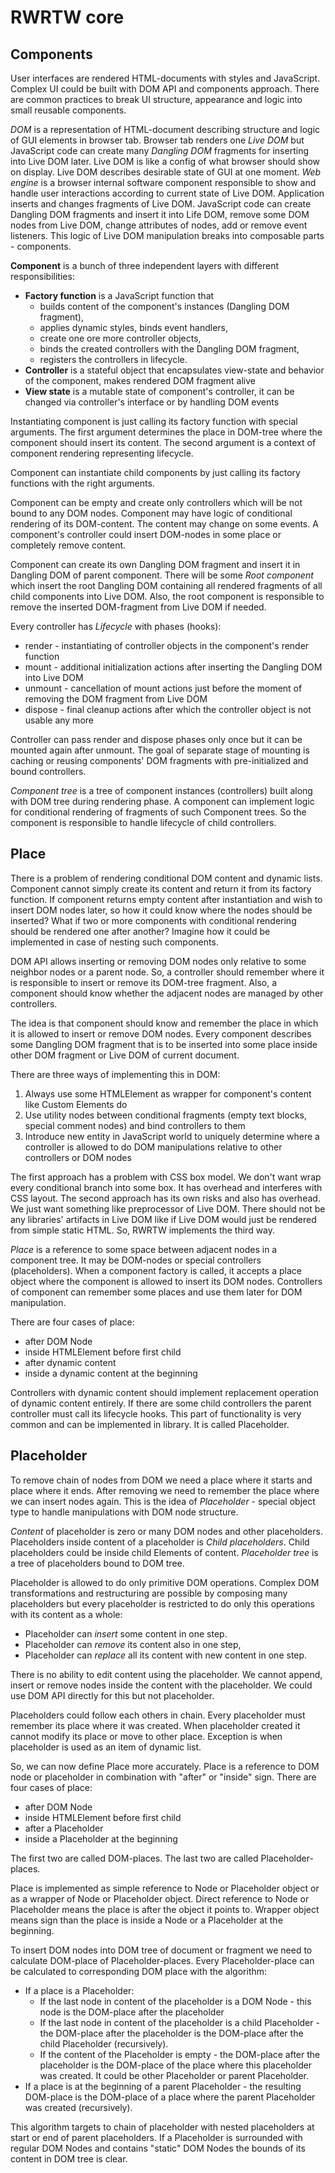 
# RWRTW core

## Components

User interfaces are rendered HTML-documents with styles and JavaScript. Complex UI could be built with DOM API and components approach. There are common practices to break UI structure, appearance and logic into small reusable components.

*DOM* is a representation of HTML-document describing structure and logic of GUI elements in browser tab. Browser tab renders one *Live DOM* but JavaScript code can create many *Dangling DOM* fragments for inserting into Live DOM later. Live DOM is like a config of what browser should show on display. Live DOM describes desirable state of GUI at one moment. *Web engine* is a browser internal software component responsible to show and handle user interactions according to current state of Live DOM. Application inserts and changes fragments of Live DOM. JavaScript code can create Dangling DOM fragments and insert it into Life DOM, remove some DOM nodes from Live DOM, change attributes of nodes, add or remove event listeners. This logic of Live DOM manipulation breaks into composable parts - components.

**Component** is a bunch of three independent layers with different responsibilities:

* **Factory function** is a JavaScript function that
  * builds content of the component's instances (Dangling DOM fragment),
  * applies dynamic styles, binds event handlers,
  * create one ore more controller objects,
  * binds the created controllers with the Dangling DOM fragment,
  * registers the controllers in lifecycle.
* **Controller** is a stateful object that encapsulates view-state and behavior of the component, makes rendered DOM fragment alive
* **View state** is a mutable state of component's controller, it can be changed via controller's interface or by handling DOM events

Instantiating component is just calling its factory function with special arguments. The first argument determines the place in DOM-tree where the component should insert its content. The second argument is a context of component rendering representing lifecycle.

Component can instantiate child components by just calling its factory functions with the right arguments.

Component can be empty and create only controllers which will be not bound to any DOM nodes. Component may have logic of conditional rendering of its DOM-content. The content may change on some events. A component's controller could insert DOM-nodes in some place or completely remove content.

Component can create its own Dangling DOM fragment and insert it in Dangling DOM of parent component. There will be some *Root component* which insert the root Dangling DOM containing all rendered fragments of all child components into Live DOM. Also, the root component is responsible to remove the inserted DOM-fragment from Live DOM if needed.

Every controller has *Lifecycle* with phases (hooks):

* render - instantiating of controller objects in the component's render function
* mount - additional initialization actions after inserting the Dangling DOM into Live DOM
* unmount - cancellation of mount actions just before the moment of removing the DOM fragment from Live DOM
* dispose - final cleanup actions after which the controller object is not usable any more

Controller can pass render and dispose phases only once but it can be mounted again after unmount. The goal of separate stage of mounting is caching or reusing components' DOM fragments with pre-initialized and bound controllers.

*Component tree* is a tree of component instances (controllers) built along with DOM tree during rendering phase. A component can implement logic for conditional rendering of fragments of such Component trees. So the component is responsible to handle lifecycle of child controllers.

## Place

There is a problem of rendering conditional DOM content and dynamic lists. Component cannot simply create its content and return it from its factory function. If component returns empty content after instantiation and wish to insert DOM nodes later, so how it could know where the nodes should be inserted? What if two or more components with conditional rendering should be rendered one after another? Imagine how it could be implemented in case of nesting such components.

DOM API allows inserting or removing DOM nodes only relative to some neighbor nodes or a parent node. So, a controller should remember where it is responsible to insert or remove its DOM-tree fragment. Also, a component should know whether the adjacent nodes are managed by other controllers.

The idea is that component should know and remember the place in which it is allowed to insert or remove DOM nodes. Every component describes some Dangling DOM fragment that is to be inserted into some place inside other DOM fragment or Live DOM of current document.

There are three ways of implementing this in DOM:

1. Always use some HTMLElement as wrapper for component's content like Custom Elements do
2. Use utility nodes between conditional fragments (empty text blocks, special comment nodes) and bind controllers to them
3. Introduce new entity in JavaScript world to uniquely determine where a controller is allowed to do DOM manipulations relative to other controllers or DOM nodes

The first approach has a problem with CSS box model. We don't want wrap every conditional branch into some box. It has overhead and interferes with CSS layout. The second approach has its own risks and also has overhead. We just want something like preprocessor of Live DOM. There should not be any libraries' artifacts in Live DOM like if Live DOM would just be rendered from simple static HTML. So, RWRTW implements the third way.

*Place* is a reference to some space between adjacent nodes in a component tree. It may be DOM-nodes or special controllers (placeholders). When a component factory is called, it accepts a place object where the component is allowed to insert its DOM nodes. Controllers of component can remember some places and use them later for DOM manipulation.

There are four cases of place:

* after DOM Node
* inside HTMLElement before first child
* after dynamic content
* inside a dynamic content at the beginning

Controllers with dynamic content should implement replacement operation of dynamic content entirely. If there are some child controllers the parent controller must call its lifecycle hooks. This part of functionality is very common and can be implemented in library. It is called Placeholder.

## Placeholder

To remove chain of nodes from DOM we need a place where it starts and place where it ends. After removing we need to remember the place where we can insert nodes again. This is the idea of *Placeholder* - special object type to handle manipulations with DOM node structure.

*Content* of placeholder is zero or many DOM nodes and other placeholders. Placeholders inside content of a placeholder is *Child placeholders*. Child placeholders could be inside child Elements of content. *Placeholder tree* is a tree of placeholders bound to DOM tree.

Placeholder is allowed to do only primitive DOM operations. Complex DOM transformations and restructuring are possible by composing many placeholders but every placeholder is restricted to do only this operations with its content as a whole:

* Placeholder can *insert* some content in one step.
* Placeholder can *remove* its content also in one step,
* Placeholder can *replace* all its content with new content in one step.
  
There is no ability to edit content using the placeholder. We cannot append, insert or remove nodes inside the content with the placeholder. We could use DOM API directly for this but not placeholder.

Placeholders could follow each others in chain. Every placeholder must remember its place where it was created. When placeholder created it cannot modify its place or move to other place. Exception is when placeholder is used as an item of dynamic list.

So, we can now define Place more accurately. Place is a reference to DOM node or placeholder in combination with "after" or "inside" sign. There are four cases of place:

* after DOM Node
* inside HTMLElement before first child
* after a Placeholder
* inside a Placeholder at the beginning

The first two are called DOM-places. The last two are called Placeholder-places.

Place is implemented as simple reference to Node or Placeholder object or as a wrapper of Node or Placeholder object. Direct reference to Node or Placeholder means the place is after the object it points to. Wrapper object means sign than the place is inside a Node or a Placeholder at the beginning.

To insert DOM nodes into DOM tree of document or fragment we need to calculate DOM-place of Placeholder-places. Every Placeholder-place can be calculated to corresponding DOM place with the algorithm:

* If a place is a Placeholder:
  * If the last node in content of the placeholder is a DOM Node - this node is the DOM-place after the placeholder
  * If the last node in content of the placeholder is a child Placeholder - the DOM-place after the placeholder is the DOM-place after the child Placeholder (recursively).
  * If the content of the Placeholder is empty - the DOM-place after the placeholder is the DOM-place of the place where this placeholder was created. It could be other Placeholder or parent Placeholder.
* If a place is at the beginning of a parent Placeholder - the resulting DOM-place is the DOM-place of a place where the parent Placeholder was created (recursively).

This algorithm targets to chain of placeholder with nested placeholders at start or end of parent placeholders. If a Placeholder is surrounded with regular DOM Nodes and contains "static" DOM Nodes the bounds of its content in DOM tree is clear.